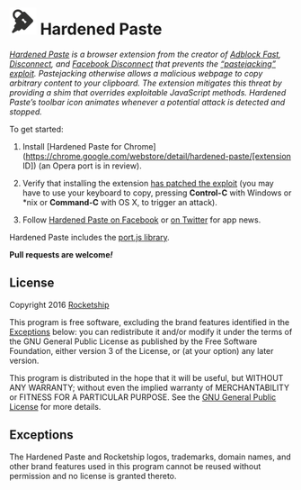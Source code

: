 # ![Logo](assets/logo.gif) Hardened Paste

*[Hardened Paste](http://hardenedpaste.com/) is a browser extension from the
creator of [Adblock Fast](https://github.com/rocketshipapps/adblockfast),
[Disconnect](http://techcrunch.com/2010/12/13/former-googler-launches-disconnect-browser-extension-that-disables-third-party-data-tracking/),
and
[Facebook Disconnect](http://techcrunch.com/2010/10/20/google-facebook-disconnec/)
that prevents the
[“pastejacking” exploit](https://github.com/dxa4481/Pastejacking). Pastejacking
otherwise allows a malicious webpage to copy arbitrary content to your
clipboard. The extension mitigates this threat by providing a shim that
overrides exploitable JavaScript methods. Hardened Paste’s toolbar icon animates
whenever a potential attack is detected and stopped.*

To get started:

1. Install
[Hardened Paste for Chrome](https://chrome.google.com/webstore/detail/hardened-paste/[extension ID])
(an Opera port is in review).

2. Verify that installing the extension
[has patched the exploit](https://security.love/Pastejacking/) (you may have to
use your keyboard to copy, pressing **Control-C** with Windows or \*nix or
**Command-C** with OS X, to trigger an attack).

3. Follow [Hardened Paste on Facebook](https://www.facebook.com/hardenedpaste)
or [on Twitter](https://twitter.com/hardenedpaste) for app news.

Hardened Paste includes the
[port.js library](https://github.com/oldestlivingboy/port).

**Pull requests are welcome<em>!</em>**

## License

Copyright 2016 [Rocketship](https://github.com/rocketshipapps)

This program is free software, excluding the brand features identified in the
[Exceptions](#exceptions) below: you can redistribute it and/or modify it under
the terms of the GNU General Public License as published by the Free Software
Foundation, either version 3 of the License, or (at your option) any later
version.

This program is distributed in the hope that it will be useful, but WITHOUT ANY
WARRANTY; without even the implied warranty of MERCHANTABILITY or FITNESS FOR A
PARTICULAR PURPOSE. See the
[GNU General Public License](https://www.gnu.org/licenses/gpl.html) for more
details.

## Exceptions

The Hardened Paste and Rocketship logos, trademarks, domain names, and other
brand features used in this program cannot be reused without permission and no
license is granted thereto.

